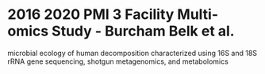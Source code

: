 # 2016 2020 PMI 3 Facility Multi-omics Study - Burcham Belk et al.
microbial ecology of human decomposition characterized using 16S and 18S rRNA gene sequencing, shotgun metagenomics, and metabolomics
